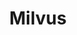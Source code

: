 ---
blog: https://medium.com/@milvusio
codehost: https://github.com/https://github.com/milvus-io/milvus
facebook: https://facebook.com/io.milvus.5
logohandle: milvusio
sort: milvus
title: Milvus
twitter: https://x.com/milvusio
website: https://milvus.io/
---